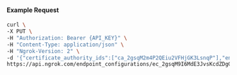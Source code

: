 <!-- Code generated for API Clients. DO NOT EDIT. -->

#### Example Request

```bash
curl \
-X PUT \
-H "Authorization: Bearer {API_KEY}" \
-H "Content-Type: application/json" \
-H "Ngrok-Version: 2" \
-d '{"certificate_authority_ids":["ca_2gsqM2m4P2QEiu2VFHjGK3LsnqP"],"enabled":true}' \
https://api.ngrok.com/endpoint_configurations/ec_2gsqM9I6MdE3JvsKcdZDgG5ejqn/mutual_tls
```
